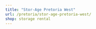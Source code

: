 ```yaml
---
title: "Stor-Age Pretoria West"
url: /pretoria/stor-age-pretoria-west/
shop: storage rental
---
```

